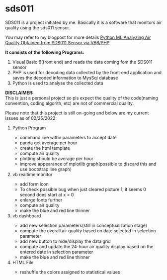 # sds011
SDS011 is a project initiated by me. Basically it is a software that monitors air quality using the sds011 sensor.

<p>You may refer to my blogpost for more details <a href="https://pythondatascienceprojectsblog.blogspot.com/2022/02/python-ml-analyzing-air-quality.html">Python ML Analyzing Air Quality Obtained from SDS011 Sensor via VB6/PHP</a> 
<p><b>It consists of the following Programs:</b></p>
<ol> <li>Visual Basic 6(front end) and reads the data coming fom the SDS011 sensor</li> 
     <li> PHP is used for decoding data collected by the front end application and saves the decoded information to MysSql database</li>
     <li>Python is used to analyse the collected data</li>
</ol>
     
<p><b>DISCLAIMER:</b>
<br>This is just a personal project so pls expect the quality of the code(naming convention, coding algorith, etc) are not of commercial quality.
     
<p>Please note that this project is still on-going and below are my current issues as of 02/25/2022:
<ol> <li>Python Program</li>
     <ul>
         <li>command line withn parameters to accept date</li> 
         <li>panda get average per hour</li>
         <li>create the html template</li>
         <li>compute air quality</li>
         <li>plotting should be average per hour</li>
         <li>improve appearance of mplotlib graph(possible to discard this and use bootstrap line graph)</li> 
     </ul>     
     <li>vb realtime monitor</li>
     <ul>
         <li>add form icon</li> 
         <li>To check possible bug when just cleared picture 1, it seems 0 second does start at x = 0</li>
         <li>enlarge fonts further</li>
         <li>compute air quality</li>
         <li>make the blue and red line thinner</li>
     </ul>         
     <li>vb dashboard</li>
     <ul>
         <li>add new selection parameters(still in conceptualization stage)</li> 
         <li>compute the overall air quality based on date selected in selection parameter</li>
         <li>add new button to hide/display the data grid</li>
         <li>compute and update the 24-hour air quality display based on the entered date in selection parameter</li>
         <li>make the blue and red line thinner</li>
     </ul> 
     <li>HTML File</li>
     <ul>
         <li>reshuffle the colors assigned to statistical values</li> 
     </ul>        
</ol>     



